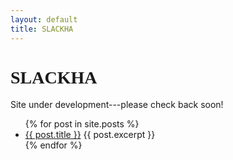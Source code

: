 ```yaml
---
layout: default
title: SLACKHA
---
```


<span style="font-family:Avant Garde">SLACKHA</span>
====================================================

Site under development---please check back soon!

<ul>
  {% for post in site.posts %}
    <li>
      <a href="{{ post.url }}">{{ post.title }}</a>
      {{ post.excerpt }}
    </li>
  {% endfor %}
</ul>

